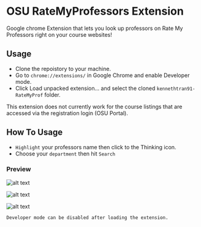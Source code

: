 # OSU RateMyProfessors Extension

Google chrome Extension that lets you look up professors on Rate My Professors right on your course websites!

## Usage
* Clone the repoistory to your machine.
* Go to ``chrome://extensions/`` in Google Chrome and enable Developer mode.
* Click Load unpacked extension... and select the cloned ``kennethtran91-RateMyProf`` folder.

This extension does not currently work for the course listings that are accessed via the registration login (OSU Portal).

## How To Usage
* ``Highlight`` your professors name then click to the Thinking icon.
* Choose your ``department`` then hit ``Search``


### Preview
![alt text](https://i.imgur.com/GvJMkyp.gif)

![alt text](https://i.imgur.com/Bt4oTzH.gif)

![alt text](https://i.imgur.com/eX7lgCM.gif)



``Developer mode can be disabled after loading the extension.``
